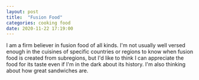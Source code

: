 ```yaml
---
layout: post
title:  "Fusion Food"
categories: cooking food
date: 2020-11-22 17:19:00
---
```


I am a firm believer in fusion food of all kinds. I'm not usually well versed enough in the cuisines of specific countries or regions to know when fusion food is created from subregions, but I'd like to think I can appreciate the food for its taste even if I'm in the dark about its history. I'm also thinking about how great sandwiches are. 